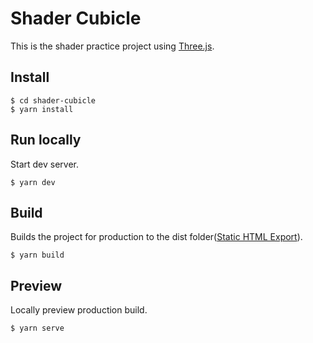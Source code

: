 # Shader Cubicle

This is the shader practice project using [Three.js](https://threejs.org/).

## Install

```shell
$ cd shader-cubicle
$ yarn install
```

## Run locally

Start dev server.

```shell
$ yarn dev
```

## Build

Builds the project for production to the dist folder([Static HTML Export](https://nextjs.org/docs/advanced-features/static-html-export)).

```shell
$ yarn build
```

## Preview

Locally preview production build.

```shell
$ yarn serve
```